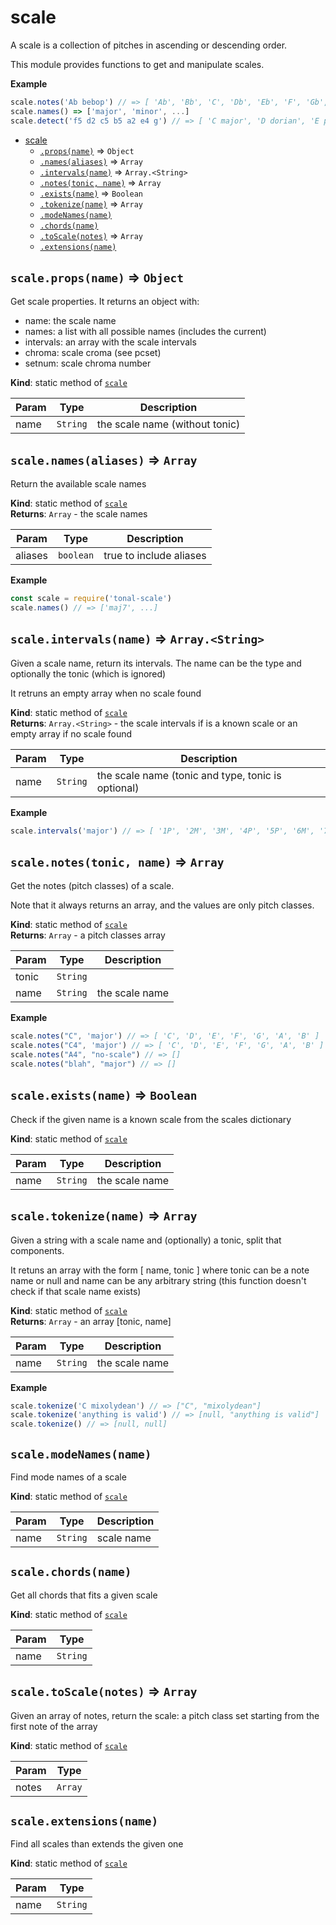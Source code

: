 <a name="module_scale"></a>

# scale
A scale is a collection of pitches in ascending or descending order.

This module provides functions to get and manipulate scales.

**Example**  
```js
scale.notes('Ab bebop') // => [ 'Ab', 'Bb', 'C', 'Db', 'Eb', 'F', 'Gb', 'G' ]
scale.names() => ['major', 'minor', ...]
scale.detect('f5 d2 c5 b5 a2 e4 g') // => [ 'C major', 'D dorian', 'E phrygian', 'F lydian', 'G mixolydian', 'A aeolian', 'B locrian'])
```

* [scale](#module_scale)
    * [`.props(name)`](#module_scale.props) ⇒ <code>Object</code>
    * [`.names(aliases)`](#module_scale.names) ⇒ <code>Array</code>
    * [`.intervals(name)`](#module_scale.intervals) ⇒ <code>Array.&lt;String&gt;</code>
    * [`.notes(tonic, name)`](#module_scale.notes) ⇒ <code>Array</code>
    * [`.exists(name)`](#module_scale.exists) ⇒ <code>Boolean</code>
    * [`.tokenize(name)`](#module_scale.tokenize) ⇒ <code>Array</code>
    * [`.modeNames(name)`](#module_scale.modeNames)
    * [`.chords(name)`](#module_scale.chords)
    * [`.toScale(notes)`](#module_scale.toScale) ⇒ <code>Array</code>
    * [`.extensions(name)`](#module_scale.extensions)

<a name="module_scale.props"></a>

## `scale.props(name)` ⇒ <code>Object</code>
Get scale properties. It returns an object with:
- name: the scale name
- names: a list with all possible names (includes the current)
- intervals: an array with the scale intervals
- chroma:  scale croma (see pcset)
- setnum: scale chroma number

**Kind**: static method of [<code>scale</code>](#module_scale)  

| Param | Type | Description |
| --- | --- | --- |
| name | <code>String</code> | the scale name (without tonic) |

<a name="module_scale.names"></a>

## `scale.names(aliases)` ⇒ <code>Array</code>
Return the available scale names

**Kind**: static method of [<code>scale</code>](#module_scale)  
**Returns**: <code>Array</code> - the scale names  

| Param | Type | Description |
| --- | --- | --- |
| aliases | <code>boolean</code> | true to include aliases |

**Example**  
```js
const scale = require('tonal-scale')
scale.names() // => ['maj7', ...]
```
<a name="module_scale.intervals"></a>

## `scale.intervals(name)` ⇒ <code>Array.&lt;String&gt;</code>
Given a scale name, return its intervals. The name can be the type and
optionally the tonic (which is ignored)

It retruns an empty array when no scale found

**Kind**: static method of [<code>scale</code>](#module_scale)  
**Returns**: <code>Array.&lt;String&gt;</code> - the scale intervals if is a known scale or an empty
array if no scale found  

| Param | Type | Description |
| --- | --- | --- |
| name | <code>String</code> | the scale name (tonic and type, tonic is optional) |

**Example**  
```js
scale.intervals('major') // => [ '1P', '2M', '3M', '4P', '5P', '6M', '7M' ]
```
<a name="module_scale.notes"></a>

## `scale.notes(tonic, name)` ⇒ <code>Array</code>
Get the notes (pitch classes) of a scale. 

Note that it always returns an array, and the values are only pitch classes.

**Kind**: static method of [<code>scale</code>](#module_scale)  
**Returns**: <code>Array</code> - a pitch classes array  

| Param | Type | Description |
| --- | --- | --- |
| tonic | <code>String</code> |  |
| name | <code>String</code> | the scale name |

**Example**  
```js
scale.notes("C", 'major') // => [ 'C', 'D', 'E', 'F', 'G', 'A', 'B' ]
scale.notes("C4", 'major') // => [ 'C', 'D', 'E', 'F', 'G', 'A', 'B' ]
scale.notes("A4", "no-scale") // => []
scale.notes("blah", "major") // => []
```
<a name="module_scale.exists"></a>

## `scale.exists(name)` ⇒ <code>Boolean</code>
Check if the given name is a known scale from the scales dictionary

**Kind**: static method of [<code>scale</code>](#module_scale)  

| Param | Type | Description |
| --- | --- | --- |
| name | <code>String</code> | the scale name |

<a name="module_scale.tokenize"></a>

## `scale.tokenize(name)` ⇒ <code>Array</code>
Given a string with a scale name and (optionally) a tonic, split 
that components.

It retuns an array with the form [ name, tonic ] where tonic can be a 
note name or null and name can be any arbitrary string 
(this function doesn't check if that scale name exists)

**Kind**: static method of [<code>scale</code>](#module_scale)  
**Returns**: <code>Array</code> - an array [tonic, name]  

| Param | Type | Description |
| --- | --- | --- |
| name | <code>String</code> | the scale name |

**Example**  
```js
scale.tokenize('C mixolydean') // => ["C", "mixolydean"]
scale.tokenize('anything is valid') // => [null, "anything is valid"]
scale.tokenize() // => [null, null]
```
<a name="module_scale.modeNames"></a>

## `scale.modeNames(name)`
Find mode names of a scale

**Kind**: static method of [<code>scale</code>](#module_scale)  

| Param | Type | Description |
| --- | --- | --- |
| name | <code>String</code> | scale name |

<a name="module_scale.chords"></a>

## `scale.chords(name)`
Get all chords that fits a given scale

**Kind**: static method of [<code>scale</code>](#module_scale)  

| Param | Type |
| --- | --- |
| name | <code>String</code> | 

<a name="module_scale.toScale"></a>

## `scale.toScale(notes)` ⇒ <code>Array</code>
Given an array of notes, return the scale: a pitch class set starting from 
the first note of the array

**Kind**: static method of [<code>scale</code>](#module_scale)  

| Param | Type |
| --- | --- |
| notes | <code>Array</code> | 

<a name="module_scale.extensions"></a>

## `scale.extensions(name)`
Find all scales than extends the given one

**Kind**: static method of [<code>scale</code>](#module_scale)  

| Param | Type |
| --- | --- |
| name | <code>String</code> | 

